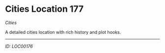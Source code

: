 # Cities Location 177

*Cities*

A detailed cities location with rich history and plot hooks.

---
*ID: LOC00176*